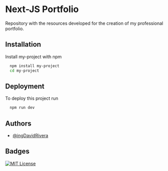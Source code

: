 
# Next-JS Portfolio

Repository with the resources developed for the creation of my professional portfolio.


## Installation

Install my-project with npm

```bash
  npm install my-project
  cd my-project
```
    
## Deployment

To deploy this project run


```bash
  npm run dev
```


## Authors

- [@ingDavidRivera]([https://github.com/ingDavidRivera])


## Badges

[![MIT License](https://img.shields.io/badge/License-MIT-green.svg)](https://choosealicense.com/licenses/mit/)

